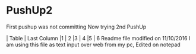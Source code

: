 # PushUp2
First pushup was not committing
Now trying 2nd PushUp

| Table   | Last Column
|1        | 2
|3        | 4
|5        | 6
Readme file modified on 11/10/2016
I am using this file as text input over web from my pc,
Edited on notepad

